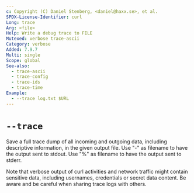 ```yaml
---
c: Copyright (C) Daniel Stenberg, <daniel@haxx.se>, et al.
SPDX-License-Identifier: curl
Long: trace
Arg: <file>
Help: Write a debug trace to FILE
Mutexed: verbose trace-ascii
Category: verbose
Added: 7.9.7
Multi: single
Scope: global
See-also:
  - trace-ascii
  - trace-config
  - trace-ids
  - trace-time
Example:
  - --trace log.txt $URL
---
```


# `--trace`

Save a full trace dump of all incoming and outgoing data, including
descriptive information, in the given output file. Use "-" as filename to have
the output sent to stdout. Use "%" as filename to have the output sent to
stderr.

Note that verbose output of curl activities and network traffic might contain
sensitive data, including usernames, credentials or secret data content. Be
aware and be careful when sharing trace logs with others.
